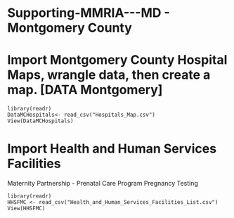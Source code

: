 # Supporting-MMRIA---MD - Montgomery County 


# Import Montgomery County Hospital Maps, wrangle data, then create a map. [DATA Montgomery]

```{r}
library(readr)
DataMCHospitals<- read_csv("Hospitals_Map.csv")
View(DataMCHospitals)
```

# Import Health and Human Services Facilities 
Maternity Partnership - Prenatal Care Program
Pregnancy Testing

```{r}
library(readr)
HHSFMC <- read_csv("Health_and_Human_Services_Facilities_List.csv")
View(HHSFMC)
